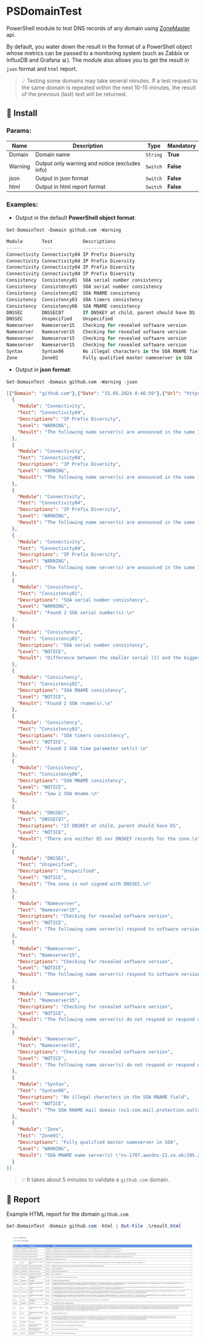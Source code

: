 # PSDomainTest

PowerShell module to test DNS records of any domain using [ZoneMaster](https://github.com/zonemaster/zonemaster) api. 

By default, you water down the result in the format of a PowerShell object whose metrics can be passed to a monitoring system (such as Zabbix or InfluxDB and Grafana 📊). The module also allows you to get the result in `json` format and `html` report.

> 💡 Testing some domains may take several minutes. If a test request to the same domain is repeated within the next 10-15 minutes, the result of the previous (last) test will be returned.

## 🚀 Install

### Params:

| Name    | Description                                    | Type     | Mandatory |
| ---     | ---                                            | ---      | ---       |
| Domain  | Domain name                                    | `String` | **True**  |
| Warning | Output only warning and notice (excludes info) | `Switch` | **False** |
| json    | Output in json format                          | `Switch` | **False** |
| html    | Output in html report format                   | `Switch` | **False** |

### Examples:

- Output in the default **PowerShell object format**:

`Get-DomainTest -Domain github.com -Warning`

```PowerShell
Module       Test           Descriptions                                 Level   Result
------       ----           ------------                                 -----   ------
Connectivity Connectivity04 IP Prefix Diversity                          WARNING The following name server(s) are announced in th…
Connectivity Connectivity04 IP Prefix Diversity                          WARNING The following name server(s) are announced in th…
Connectivity Connectivity04 IP Prefix Diversity                          WARNING The following name server(s) are announced in th…
Connectivity Connectivity04 IP Prefix Diversity                          WARNING The following name server(s) are announced in th…
Consistency  Consistency01  SOA serial number consistency                WARNING Found 2 SOA serial number(s).…
Consistency  Consistency01  SOA serial number consistency                NOTICE  Difference between the smaller serial (1) and th…
Consistency  Consistency02  SOA RNAME consistency                        NOTICE  Found 2 SOA rname(s).…
Consistency  Consistency03  SOA timers consistency                       NOTICE  Found 2 SOA time parameter set(s).…
Consistency  Consistency06  SOA MNAME consistency                        NOTICE  Saw 2 SOA mname.…
DNSSEC       DNSSEC07       If DNSKEY at child, parent should have DS    NOTICE  There are neither DS nor DNSKEY records for the …
DNSSEC       Unspecified    Unspecified                                  NOTICE  The zone is not signed with DNSSEC.…
Nameserver   Nameserver15   Checking for revealed software version       NOTICE  The following name server(s) respond to software…
Nameserver   Nameserver15   Checking for revealed software version       NOTICE  The following name server(s) respond to software…
Nameserver   Nameserver15   Checking for revealed software version       NOTICE  The following name server(s) do not respond or r…
Nameserver   Nameserver15   Checking for revealed software version       NOTICE  The following name server(s) do not respond or r…
Syntax       Syntax06       No illegal characters in the SOA RNAME field NOTICE  The SOA RNAME mail domain (ns1-com.mail.protecti…
Zone         Zone01         Fully qualified master nameserver in SOA     WARNING SOA MNAME name server(s) "ns-1707.awsdns-21.co.u…
```

- Output in **json format**:

`Get-DomainTest -Domain github.com -Warning -json`

```json
[{"Domain": "github.com"},{"Date": "15.05.2024 8:46:59"},{"Url": "https://zonemaster.net/en/result/310632c6f444a5fb"},[
  {
    "Module": "Connectivity",
    "Test": "Connectivity04",
    "Descriptions": "IP Prefix Diversity",
    "Level": "WARNING",
    "Result": "The following name server(s) are announced in the same IPv4 prefix (198.51.45.0/24): \"dns2.p08.nsone.net/198.51.45.8; dns4.p08.nsone.net/198.51.45.72\"\n"
  },
  {
    "Module": "Connectivity",
    "Test": "Connectivity04",
    "Descriptions": "IP Prefix Diversity",
    "Level": "WARNING",
    "Result": "The following name server(s) are announced in the same IPv4 prefix (198.51.44.0/24): \"dns1.p08.nsone.net/198.51.44.8; dns3.p08.nsone.net/198.51.44.72\"\n"
  },
  {
    "Module": "Connectivity",
    "Test": "Connectivity04",
    "Descriptions": "IP Prefix Diversity",
    "Level": "WARNING",
    "Result": "The following name server(s) are announced in the same IPv6 prefix (2620:4d:4000::/48): \"dns1.p08.nsone.net/2620:4d:4000:6259:7:8:0:1; dns3.p08.nsone.net/2620:4d:4000:6259:7:8:0:3\"\n"
  },
  {
    "Module": "Connectivity",
    "Test": "Connectivity04",
    "Descriptions": "IP Prefix Diversity",
    "Level": "WARNING",
    "Result": "The following name server(s) are announced in the same IPv6 prefix (2a00:edc0:6259::/48): \"dns2.p08.nsone.net/2a00:edc0:6259:7:8::2; dns4.p08.nsone.net/2a00:edc0:6259:7:8::4\"\n"
  },
  {
    "Module": "Consistency",
    "Test": "Consistency01",
    "Descriptions": "SOA serial number consistency",
    "Level": "WARNING",
    "Result": "Found 2 SOA serial number(s).\n"
  },
  {
    "Module": "Consistency",
    "Test": "Consistency01",
    "Descriptions": "SOA serial number consistency",
    "Level": "NOTICE",
    "Result": "Difference between the smaller serial (1) and the bigger one (1656468023) is greater than the maximum allowed (0).\n"
  },
  {
    "Module": "Consistency",
    "Test": "Consistency02",
    "Descriptions": "SOA RNAME consistency",
    "Level": "NOTICE",
    "Result": "Found 2 SOA rname(s).\n"
  },
  {
    "Module": "Consistency",
    "Test": "Consistency03",
    "Descriptions": "SOA timers consistency",
    "Level": "NOTICE",
    "Result": "Found 2 SOA time parameter set(s).\n"
  },
  {
    "Module": "Consistency",
    "Test": "Consistency06",
    "Descriptions": "SOA MNAME consistency",
    "Level": "NOTICE",
    "Result": "Saw 2 SOA mname.\n"
  },
  {
    "Module": "DNSSEC",
    "Test": "DNSSEC07",
    "Descriptions": "If DNSKEY at child, parent should have DS",
    "Level": "NOTICE",
    "Result": "There are neither DS nor DNSKEY records for the zone.\n"
  },
  {
    "Module": "DNSSEC",
    "Test": "Unspecified",
    "Descriptions": "Unspecified",
    "Level": "NOTICE",
    "Result": "The zone is not signed with DNSSEC.\n"
  },
  {
    "Module": "Nameserver",
    "Test": "Nameserver15",
    "Descriptions": "Checking for revealed software version",
    "Level": "NOTICE",
    "Result": "The following name server(s) respond to software version query \"version.bind\" with string \"a0bd971e3\". Returned from name servers: \"dns1.p08.nsone.net/198.51.44.8; dns1.p08.nsone.net/2620:4d:4000:6259:7:8:0:1; dns2.p08.nsone.net/198.51.45.8; dns2.p08.nsone.net/2a00:edc0:6259:7:8::2; dns3.p08.nsone.net/198.51.44.72; dns3.p08.nsone.net/2620:4d:4000:6259:7:8:0:3; dns4.p08.nsone.net/198.51.45.72; dns4.p08.nsone.net/2a00:edc0:6259:7:8::4\"\n"
  },
  {
    "Module": "Nameserver",
    "Test": "Nameserver15",
    "Descriptions": "Checking for revealed software version",
    "Level": "NOTICE",
    "Result": "The following name server(s) respond to software version query \"version.server\" with string \"a0bd971e3\". Returned from name servers: \"dns1.p08.nsone.net/198.51.44.8; dns1.p08.nsone.net/2620:4d:4000:6259:7:8:0:1; dns2.p08.nsone.net/198.51.45.8; dns2.p08.nsone.net/2a00:edc0:6259:7:8::2; dns3.p08.nsone.net/198.51.44.72; dns3.p08.nsone.net/2620:4d:4000:6259:7:8:0:3; dns4.p08.nsone.net/198.51.45.72; dns4.p08.nsone.net/2a00:edc0:6259:7:8::4\"\n"
  },
  {
    "Module": "Nameserver",
    "Test": "Nameserver15",
    "Descriptions": "Checking for revealed software version",
    "Level": "NOTICE",
    "Result": "The following name server(s) do not respond or respond with SERVFAIL to software version query \"version.server\". Returned from name servers: \"ns-1283.awsdns-32.org/205.251.197.3; ns-1283.awsdns-32.org/2600:9000:5305:300::1; ns-1707.awsdns-21.co.uk/205.251.198.171; ns-1707.awsdns-21.co.uk/2600:9000:5306:ab00::1; ns-421.awsdns-52.com/205.251.193.165; ns-421.awsdns-52.com/2600:9000:5301:a500::1; ns-520.awsdns-01.net/205.251.194.8; ns-520.awsdns-01.net/2600:9000:5302:800::1\"\n"
  },
  {
    "Module": "Nameserver",
    "Test": "Nameserver15",
    "Descriptions": "Checking for revealed software version",
    "Level": "NOTICE",
    "Result": "The following name server(s) do not respond or respond with SERVFAIL to software version query \"version.bind\". Returned from name servers: \"ns-1283.awsdns-32.org/205.251.197.3; ns-1283.awsdns-32.org/2600:9000:5305:300::1; ns-1707.awsdns-21.co.uk/205.251.198.171; ns-1707.awsdns-21.co.uk/2600:9000:5306:ab00::1; ns-421.awsdns-52.com/205.251.193.165; ns-421.awsdns-52.com/2600:9000:5301:a500::1; ns-520.awsdns-01.net/205.251.194.8; ns-520.awsdns-01.net/2600:9000:5302:800::1\"\n"
  },
  {
    "Module": "Syntax",
    "Test": "Syntax06",
    "Descriptions": "No illegal characters in the SOA RNAME field",
    "Level": "NOTICE",
    "Result": "The SOA RNAME mail domain (ns1-com.mail.protection.outlook.com.) cannot be resolved to a mail server with an IP address.\n"
  },
  {
    "Module": "Zone",
    "Test": "Zone01",
    "Descriptions": "Fully qualified master nameserver in SOA",
    "Level": "WARNING",
    "Result": "SOA MNAME name server(s) \"ns-1707.awsdns-21.co.uk/205.251.198.171; ns-1707.awsdns-21.co.uk/2600:9000:5306:ab00::1\" do not have the highest SOA SERIAL (expected \"1\" but got \"1656468023; 1\")\n"
  }
]]
```

> 💡 It takes about 5 minutes to validate a `github.com` domain.

## 📢 Report

Example HTML report for the domain `github.com`

```PowerShell
Get-DomainTest -Domain github.com -html | Out-File .\result.html
```

![Image alt](https://github.com/Lifailon/PSDomainTest/blob/rsa/image/html-report.jpg)